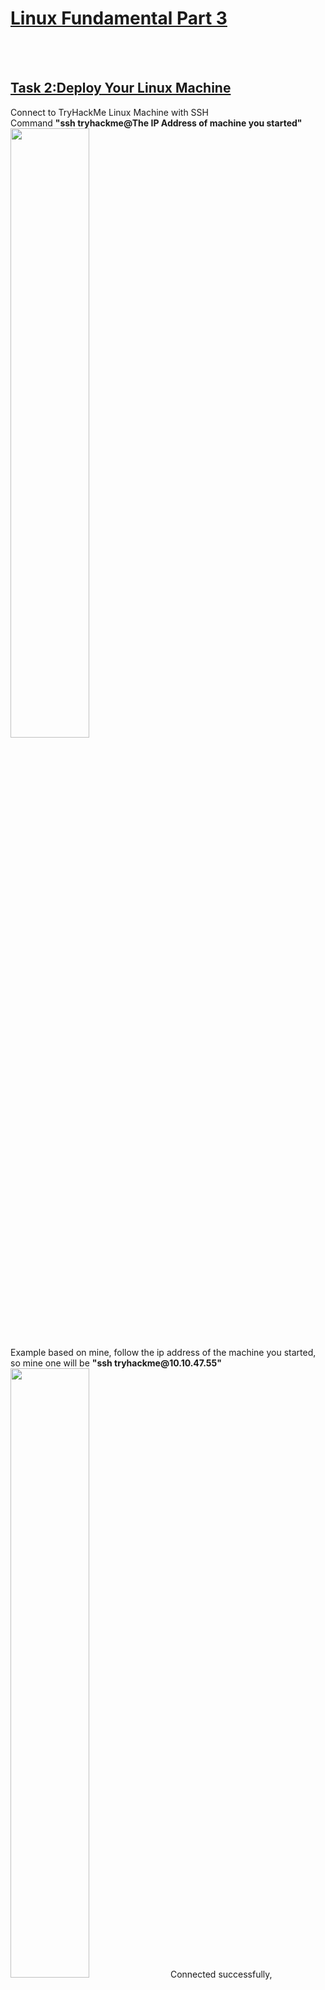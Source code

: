 <h1><ins>Linux Fundamental Part 3</ins></h1><br><br>

<h2><ins>Task 2:Deploy Your Linux Machine</ins></h2>
Connect to TryHackMe Linux Machine with SSH <br>
Command <b>"ssh tryhackme@The IP Address of machine you started"</b>
<img src=https://user-images.githubusercontent.com/78288358/165920573-580fe016-9e3e-4bbb-8fab-8fea163aa387.png style="width:50%; height:50%;"><br>
Example based on mine, follow the ip address of the machine you started, <br>
so mine one will be <b>"ssh tryhackme@10.10.47.55"</b>
<img src=https://user-images.githubusercontent.com/78288358/165921150-f4d46023-37fe-4e5b-9bb7-26b8fb961048.png style="width:50%; height:50%;">
Connected successfully,
<img src=https://user-images.githubusercontent.com/78288358/165921608-7b0bb6dc-9c3d-4bf7-a84b-15408e03ebda.png style="width:50%; height:50%;"><br><br>

<h2><ins>Task 3:Terminal Text Editors</ins></h2>
1. <b>touch</b> is one of the options of create the file, we may create a new file with <b>nano</b> as well.<br>
Command will be <b>nano "file name"</b>, you might see there is a space for you to enter your content after you enter the command<br>
You may add your content in and followed by pressing your keyboard <b>CTRL+X</b> then <b>Enter</b>, it will create a file succesfully after that.
<img src=https://user-images.githubusercontent.com/78288358/165922198-2562107e-c39f-4a13-b51b-71f2305e626a.png style="width:50%; height:50%;"><br><br>
2. <b>nano "file name"</b> can used to edit the existing content of a existing file.<br>
<img src=https://user-images.githubusercontent.com/78288358/165922777-da52737f-4253-4322-bf77-470c9ed20559.png style="width:50%; height:50%;">
<img src=https://user-images.githubusercontent.com/78288358/165922844-f24a83bc-b1a7-4d8b-bcac-d0affd030196.png style="width:50%; height:50%;"><br><br>
Answer: THM{TEXT_EDITORS}<br><br><br>


<h2><ins>Task 4:General/Useful Utilities</ins></h2>
2. On this section, you need to open two terminals. You may leave your old one open, and start another new terminal.<br>
Firstly, you need to type the command <b>"python3 -m http.server"</b> on your tryhackme user terminal.<br> (It starts up a web server) <br>
After that, you may use your new opened terminal to type in command <br><b>"wget http://"IP ADDRESS OF YOUR TRYHACKME MACHINE"/"FILE THAT EXIST ON THAT TRYHACKME MACHINE" to download the file into your own device. </b><br>
In my steps,<br>
You need to have 2 terminals, one is tryhackme another one is root or other user
<img src=https://user-images.githubusercontent.com/78288358/165924963-dc1e8d0e-1fd6-47e4-ba23-bdd5aaa52255.png style="width:50%; height:50%;">
Open your tryhackme terminal and type in the command
<img src=https://user-images.githubusercontent.com/78288358/165925097-002f24ab-15f7-4745-8b6a-089b0127fd62.png style="width:50%; height:50%;">
Open your other user's terminal and type in command to download the file (Please follow yours tryhackme machine's IP address)
<img src=https://user-images.githubusercontent.com/78288358/165925318-51c4710c-e7bc-4ed5-9fd6-361aafa84234.png style="width:50%; height:50%;">
The file had been download and you may view the file with <b>cat</b> command.
<img src=https://user-images.githubusercontent.com/78288358/165925718-1bd508a9-04a6-4002-87ab-4c33de5810a3.png style="width:50%; height:50%;">
3. Answer: THM{WGET_WEBSERVER} <br>
Extra NOTE: It is not limited to http.server only, you may check out other libraries on python website.<br><br><br>



<h2><ins>Task 5:Processes 101</ins></h2>
Remember to read all the guide & instructions above first!<br>
2. There won't be any duplicated or same PID in the process. It will increase by 1 based on previous number if a new process had been created.<br>
Answer: 301 <br><br>
3. <b>"SIGTERM"</b> signal is used to kill a process with a clearning before the process had been killed.<br>
Answer : SIGTERM<br><br>
4. With the <b>"ps"</b> command does not show full processes.<br>
To show the all processes, <b>"ps aux"</b> command is used.
<img src=https://user-images.githubusercontent.com/78288358/165927983-e7dc452f-bb8d-4a22-8178-9f981d574688.png style="width:50%; height:50%;"><br>
Answer: THM{PROCESSES} <br><br>
5. <b>"systemctl stop "service name"</b> to stop the service. (NOT KILLING THE SERVICE)
<img src=https://user-images.githubusercontent.com/78288358/165928617-279147e7-0dba-41c1-ac48-2771fc3577ba.png style="width:50%; height:50%;"><br>
Answer: systemctl stop myservice <br><br>
Extra NOTE: you may type in command <b>"systemctl"</b> to show all services.<br><br>
6. <b>"systemctl enable "service name"</b> to start the service again.<br><br>
Answer: systemctl enable myservice <br><br>
7. <b>"fg"</b> command to bring a background process to foreground.<br><br>
Answer: fg <br><br><br>




<h2><ins>Task 6:Maintaining Your System: Automation</ins></h2>
<h2><ins>Task 7:Maintaining Your System: Package Management</ins></h2>
<h2><ins>Task 8:Maintaining Your System: Logs</ins></h2>

